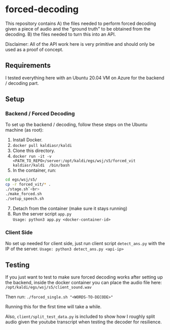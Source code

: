 # forced-decoding
This repository contains 
A) the files needed to perform forced decoding given a piece of audio and 
the "ground truth" to be obtained from the decoding.
B) the files needed to turn this into an API.

Disclaimer: All of the API work here is very primitive and should only be 
used as a proof of concept.

## Requirements
I tested everything here with an Ubuntu 20.04 VM on Azure for the backend 
/ decoding part.

## Setup
### Backend / Forced Decoding
To set up the backend / decoding, follow these steps on the Ubuntu machine 
(as root):
1. Install Docker.
2. `docker pull kaldiasr/kaldi`
3. Clone this directory.
4. `docker run -it -v 
<PATH_TO_REPO>/server:/opt/kaldi/egs/wsj/s5/forced_vit kaldiasr/kaldi 
/bin/bash`
5. In the container, run:<br>
```bash
cd egs/wsj/s5/
cp -r forced_vit/* .
./stage.sh`<br>
./make_forced.sh
./setup_speech.sh
```
7. Detach from the container (make sure it stays running)
8. Run the server script `app.py`<br>
`Usage: python3 app.py <docker-container-id>`

### Client Side
No set up needed for client side, just run client script `detect_ans.py` 
with the IP of the server.
`Usage: python3 detect_ans.py <api-ip>`

## Testing
If you just want to test to make sure forced decoding works after setting 
up the backend, inside the docker container you can place the audio file 
here: `/opt/kaldi/egs/wsj/s5/client_sound.wav`

Then run:  `./forced_single.sh "<WORDS-TO-DECODE>"`

Running this for the first time will take a while.

Also, `client/split_test_data.py` is included to show how I roughly split audio given the youtube transcript when testing the decoder for resilience.
